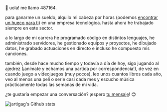 👋 uola! me llamo 487164.

para ganarme un sueldo, alquilo mi cabeza por horas (podemos [encontrar un hueco para ti](https://calendar.app.google/EqU4dvonG2VbUheF7)) en una empresa tecnológica. hasta ahora he trabajado siempre en este sector. 

a lo largo de mi carrera he programado código en distintos lenguajes, he administrado servidores, he gestionado equipos y proyectos, he dibujado datos, he grabado actuaciones en directo e incluso he compuesto mis canciones.

también, desde hace mucho tiempo y todavía a día de hoy, sigo jugando al ajedrez (¡anímate y echamos una partida por correspondencia!), de vez en cuando juego a videojuegos (muy pocos), leo unos cuantos libros cada año, veo al menos una peli o serie casi cada mes y escucho música prácticamente todas las semanas de mi vida.

¿te gustaría empezar una conversación? ¡espero [tu mensaje](mailto:487164@artiga.es)! 😊

![jartigag's Github stats](https://github-readme-stats.vercel.app/api?username=jartigag&show_icons=true&theme=transparent&hide_rank=true&hide_border=true&hide_title=true&include_all_commits=true)
